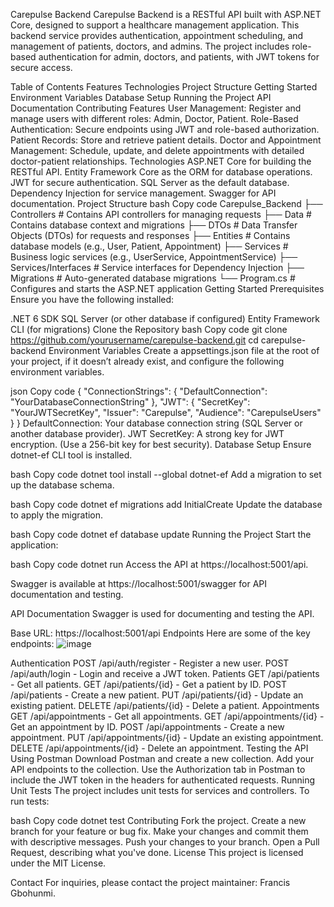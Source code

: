 Carepulse Backend
Carepulse Backend is a RESTful API built with ASP.NET Core, designed to support a healthcare management application. This backend service provides authentication, appointment scheduling, and management of patients, doctors, and admins. The project includes role-based authentication for admin, doctors, and patients, with JWT tokens for secure access.

Table of Contents
Features
Technologies
Project Structure
Getting Started
Environment Variables
Database Setup
Running the Project
API Documentation
Contributing
Features
User Management: Register and manage users with different roles: Admin, Doctor, Patient.
Role-Based Authentication: Secure endpoints using JWT and role-based authorization.
Patient Records: Store and retrieve patient details.
Doctor and Appointment Management: Schedule, update, and delete appointments with detailed doctor-patient relationships.
Technologies
ASP.NET Core for building the RESTful API.
Entity Framework Core as the ORM for database operations.
JWT for secure authentication.
SQL Server as the default database.
Dependency Injection for service management.
Swagger for API documentation.
Project Structure
bash
Copy code
Carepulse_Backend
├── Controllers               # Contains API controllers for managing requests
├── Data                      # Contains database context and migrations
├── DTOs                      # Data Transfer Objects (DTOs) for requests and responses
├── Entities                  # Contains database models (e.g., User, Patient, Appointment)
├── Services                  # Business logic services (e.g., UserService, AppointmentService)
├── Services/Interfaces       # Service interfaces for Dependency Injection
├── Migrations                # Auto-generated database migrations
└── Program.cs                # Configures and starts the ASP.NET application
Getting Started
Prerequisites
Ensure you have the following installed:

.NET 6 SDK
SQL Server (or other database if configured)
Entity Framework CLI (for migrations)
Clone the Repository
bash
Copy code
git clone https://github.com/yourusername/carepulse-backend.git
cd carepulse-backend
Environment Variables
Create a appsettings.json file at the root of your project, if it doesn’t already exist, and configure the following environment variables.

json
Copy code
{
  "ConnectionStrings": {
    "DefaultConnection": "YourDatabaseConnectionString"
  },
  "JWT": {
    "SecretKey": "YourJWTSecretKey",
    "Issuer": "Carepulse",
    "Audience": "CarepulseUsers"
  }
}
DefaultConnection: Your database connection string (SQL Server or another database provider).
JWT SecretKey: A strong key for JWT encryption. (Use a 256-bit key for best security).
Database Setup
Ensure dotnet-ef CLI tool is installed.

bash
Copy code
dotnet tool install --global dotnet-ef
Add a migration to set up the database schema.

bash
Copy code
dotnet ef migrations add InitialCreate
Update the database to apply the migration.

bash
Copy code
dotnet ef database update
Running the Project
Start the application:

bash
Copy code
dotnet run
Access the API at https://localhost:5001/api.

Swagger is available at https://localhost:5001/swagger for API documentation and testing.

API Documentation
Swagger is used for documenting and testing the API.

Base URL: https://localhost:5001/api
Endpoints
Here are some of the key endpoints:
![image](https://github.com/user-attachments/assets/14420cac-d841-426b-9bea-777306ba9259)



Authentication
POST /api/auth/register - Register a new user.
POST /api/auth/login - Login and receive a JWT token.
Patients
GET /api/patients - Get all patients.
GET /api/patients/{id} - Get a patient by ID.
POST /api/patients - Create a new patient.
PUT /api/patients/{id} - Update an existing patient.
DELETE /api/patients/{id} - Delete a patient.
Appointments
GET /api/appointments - Get all appointments.
GET /api/appointments/{id} - Get an appointment by ID.
POST /api/appointments - Create a new appointment.
PUT /api/appointments/{id} - Update an existing appointment.
DELETE /api/appointments/{id} - Delete an appointment.
Testing the API
Using Postman
Download Postman and create a new collection.
Add your API endpoints to the collection.
Use the Authorization tab in Postman to include the JWT token in the headers for authenticated requests.
Running Unit Tests
The project includes unit tests for services and controllers. To run tests:

bash
Copy code
dotnet test
Contributing
Fork the project.
Create a new branch for your feature or bug fix.
Make your changes and commit them with descriptive messages.
Push your changes to your branch.
Open a Pull Request, describing what you've done.
License
This project is licensed under the MIT License.

Contact
For inquiries, please contact the project maintainer: Francis Gbohunmi.
